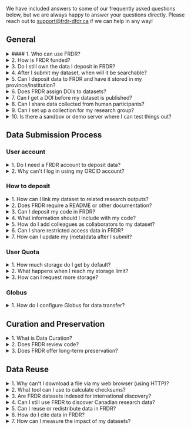 We have included answers to some of our frequently asked questions below, but we are always happy to answer your questions directly. Please reach out to [support@frdr-dfdr.ca](mailto:support@frdr-dfdr.ca) if we can help in any way!
## General

<details markdown="1">
<summary markdown="span">
#### 1. Who can use FRDR?
</summary>
Anyone may use FRDR to search for and download datasets.

Principal Investigators (PIs) from any research discipline, and their sponsored designates, may submit content to FRDR. PIs must be a faculty member, librarian, or community-based researcher at an institution or organization eligible to receive Tri-Agency funding, including Indigenous not-for-profit organizations eligible for funding from the Social Sciences and Humanities Research Council (SSHRC). PIs can sponsor designates to submit content on their behalf, including graduate and undergraduate students, data managers, non-research staff, external collaborators, postdoctoral fellows, and research assistants. Requests for deposit from other types of Canadian researchers (e.g. researchers affiliated with government or NGOs) who are not sponsored by a PI will be considered on a case-by-case basis.

Please refer to the [Data Submission Policy](/policies/en/data_submittiosn/)  for more information.
</details>
<details>
<summary>2. How is FRDR funded?</summary>
<p>FRDR is funded by the Digital Research Alliance of Canada, a national not-for-profit funded by Innovation, Science, and Economic Development Canada with a mandate to support Digital Research Infrastructure activities nationally.</p>
</details>
<details>
<summary>3. Do I still own the data I deposit in FRDR?</summary>
<p>Yes, you do. FRDR does not own the data you choose to publish in the repository. When you decide to deposit data within FRDR,  you grant FRDR permission to steward the copy of the data that was deposited in the repository, and you retain your ownership rights.  Please see our Data Submission Policy, <a href="/policies/en/data_submission/#60-rights-and-ownership">section 6.0 Rights and Ownership</a> for further information.</p>
</details>
<details>
<summary>4. After I submit my dataset, when will it be searchable?</summary>
<p>After you submit your dataset, it will go through our internal review, or curation process. This typically takes 2-5 business days. Once approved for publication, your DOI will be registered with DataCite and your data will be indexed for discovery, unless you have selected an embargo to delay discovery.</p>
</details>
<details>
<summary>5. Can I deposit data to FRDR and have it stored in my province/institution?</summary>
<p>Yes, a design feature of FRDR is that data storage locations can be “federated.” An institution can apply to host a storage group that will be added to FRDR. The institution does not need to be running FRDR, just a Globus endpoint. If you are a representative of an institution and would like to apply to host a storage group, please contact <a href="mailto:support@frdr-dfdr.ca">support@frdr-dfdr.ca</a>.</p>
</details>
<details>
<summary>6. Does FRDR assign DOIs to datasets?</summary>
<p>Yes! Each dataset in FRDR is assigned a unique digital object identifier (DOI), which can be used to cite the data. The DOI will be registered with <a href="https://datacite.org/">DataCite</a> when the dataset is published.</p>
</details>
<details>
<summary>7. Can I get a DOI before my dataset is published?</summary>
<p>As soon as you start a new deposit, the system will assign a DOI to your dataset. This DOI is unique to your deposit, and it will not change. You are welcome to share the DOI ahead of data publication, e.g., if you would like to include it in an associated manuscript, however, the DOI will not resolve (or be functional) until your dataset is published.</p>
<p>Your DOI is listed under the dataset title in your publication dashboard.</p>
<a href="/docs/img/screenshots/faq/DashboardDOI.png" class="screenshot-lightbox">
    <img src="/docs/img/screenshots/faq/DashboardDOI.png" alt="Screenshot showing Publication Dashboard page with DOI listed under the dataset title" class="screenshot"/>
</a>
<p>If you are worried that your data are not in compliance with our terms of use (e.g., if you are redistributing content you obtained from an external source, or if you have potentially sensitive content), please contact us at [support@frdr-dfdr.ca](mailto:support@frdr-dfdr.ca). We can work with you to determine whether the DOI can be shared ahead of curation (our internal review process) and dataset publication.</p>
</details>
<details>
<summary>8. Can I share data collected from human participants? </summary>
<p>FRDR accepts data about human participants when the appropriate permissions or approvals for data publishing and sharing are in place, such as participant consent for future use of the data or Research Ethics Board approval for data sharing.
FRDR does not currently accept restricted access data. All data will be publicly available and should be properly de-identified. FRDR will ask for a copy of the approved ethics application, consent form, or other relevant documentation to confirm the appropriate permissions or approvals for data publication and sharing are in place.</p>
<p>If you have questions about whether a particular dataset may be published,  please consult the Research Ethics Board of record. For data which has already been collected, the <a href="https://ethics.gc.ca/eng/depositing_depots.html">Tri-Agency Guidance on Depositing Existing Data in Public Repositories</a> may be helpful.</p>
</details>
<details>
<summary>9. Can I set up a collection for my research group?</summary>
<p>FRDR is happy to create a collection for your research group, your lab, or data outputs of a specific research program. Please contact <a href="mailto:support@frdr-dfdr.ca">support@frdr-dfdr.ca</a> to set up a consultation.</p>
</details>
<details>
<summary>10. Is there a sandbox or demo server where I can test things out?</summary>
<p>A <a href="https://demo.frdr-dfdr.ca/repo/?locale=en">demo version</a> of the FRDR site is available for training and testing purposes. You are welcome to use this to walk through or demonstrate the submission process. No account is required to start a new deposit on the demo site, however, new deposits submitted on this server are not monitored by our staff, and will not be published. If you need us to publish your test deposit, please contact us at <a href="mailto:support@frdr-dfdr.ca">support@frdr-dfdr.ca</a>.</p>
<p>As much as possible, the demo will be kept up-to-date with the latest version of the FRDR platform. Please note that all data deposited into the demo will be considered &quot;test&quot; data and will only be available temporarily.</p>
</details>

## Data Submission Process

### User account

<details>
<summary>1. Do I need a FRDR account to deposit data?</summary>
<p>FRDR does require you to create an account before you can deposit data. You can <a href="/repo/PublishDashboard">sign up</a> using your Institutional ID, Federation ID, ORCID, or a Globus ID. The first time you log into FRDR, you will be asked to provide information about your department (optional), your role within your organization, and your faculty Sponsor (if applicable). This will help us to verify that you are eligible to deposit in FRDR. Please refer to the <a href="before_depositing.html">Before Depositing</a> for more information.</p>
</details>
<details>
<summary>2. Why can't I log in using my ORCID account?</summary>
<p>An Adblocker Addon / Plugin may be blocking the ORCID or Globus website. The Adblocker either causes an error or it gets stuck logging in.</p>
<p>To confirm this is the issue, try disabling your Adblocker before logging in. To disable: click on your Adblocker icon in the top right corner of your browser then turn it off. Then try logging into FRDR with your ORCID account.If you are able to log in after disabling your Adblocker you will need to add Adblocker exceptions / whitelist to the following websites:</p>
<ul>
<li><a href="https://www.globus.org/">globus.org</a></li>
<li><a href="https://orcid.org/">orcid.org</a></li>
<li><a href="https://globusid.org/">globusid.org</a></li>
</ul>
</details>

### How to deposit

<details>
<summary>1. How can I link my dataset to related research outputs?</summary>
<p>You can link your FRDR dataset to related publications, datasets, code, models, or other research output via the “Related Identifier” metadata element on the “Recommended Metadata” screen of the submission interface. Please use a DOI or another unique identifier or URL. For more information see the <a href="describing_your_data.md#recommended-metadata">Recommended Metadata</a> section of the Describing your Data guide. We also recommend including your dataset DOI in any related publication (in the references section or a data availability statement).</p>
<p>To add links to related research outputs after your dataset has been submitted, please contact <a href="mailto:support@frdr-dfdr.ca">support@frdr-dfdr.ca</a>.</p>
</details>
<details>
<summary>2. Does FRDR require a README or other documentation?</summary>
<p>Documentation will provide context for your data, and we strongly recommend that you include a README, acodebook or other documentation to ensure your data can be understood and interpreted correctly over time!</p>
<p>For further guidance and a README template, please see <a href="preparing_your_data.md#documenting-your-submission">Documenting Your Submission</a>. Our curation team is also happy to work with you to create documentation for your dataset. Please reach out to <a href="mailto:support@frdr-dfdr.ca">support@frdr-dfdr.ca</a> if you would like assistance.</p>
</details>
<details>
<summary>3. Can I deposit my code in FRDR?</summary>
<p>You are welcome to include code or scripts you used to process or analyze your data alongside that data in FRDR, however, you may wish to use a repository that is purpose built for code and software with version control and software-appropriate license options. Depending on your use case (e.g., if you are still actively developing your code), platform like GitHub, GitLab or Bitbucket may be more appropriate.</p>
<p>If you would like a DOI for your software, code can be pushed from GitHub to Zenodo. Information about that process is available in <a href="https://docs.github.com/en/repositories/archiving-a-github-repository/referencing-and-citing-content">GitHub docs</a>. Once a GitHub repository is hooked to Zenodo, new releases in GitHub will automatically trigger a new version in Zenodo. Most publicly available repositories can also be pushed to the Software Heritage Archive, which will provide you with a unique identifier called a SWHID that you can use to cite specific versions of your code. See their webpage “<a href="https://www.softwareheritage.org/save-and-reference-research-software/">Save and Reference Research Software</a>” for more details.</p>
<p>You can use the “Related Identifier” metadata element in FRDR to link from your dataset to your code, model, software, or other research outputs where they are published. If you are questioning whether to include code or software with your data in FRDR, you are welcome to reach out to <a href="mailto:support@frdr-dfdr.ca">support@frdr-dfdr.ca</a>.</p>
</details>
<details>
<summary>4. What information should I include with my code?</summary>
<p>Code that is self-describing or well commented may remain more useful over time. Comments should be concise and clear and describe the intention of the line(s) of code that follow, OR the code itself may be expressive (can be understood by humans and machines). If you are depositing code or script files in FRDR, please consider including the following information:</p>
<ul>
<li>Header information such as author, version number, filename, license, sources the code was derived from</li>
<li>Information about the function or purpose of the code</li>
<li>Information about how to run the code, the required input and expected output. If there are multiple script files, the order in which they are run should be clear.</li>
<li>A list of required software packages and dependencies</li>
<li>Information about the environment in which the code was developed and/or can be run</li>
</ul>
<p>You may add this information to your README file, a requirements.txt file, and/or include it as header information or comments directly in your code files. We have a README template with a section for code available <a href="/docs/txt/README.txt">HERE</a>.</p>
</details>
<details>
<summary>5. How do I add colleagues as collaborators to my dataset?</summary>
<p>You can add collaborators to your “In Progress” submissions. To do so, enter the email associated with their FRDR account on the “Collaborator” tab of the submission interface, and assign them permission to edit metadata, to add or remove data files, and/or to submit the dataset, then click “Invite”.</p>
<p>An email invitation will be sent to your collaborator. Once they have accepted your invitation, the dataset will also appear in their publication dashboard, and they will have permission to view or edit the dataset based on what you selected. You can update collaborator permissions, or remove collaborators at any time.</p>
<p>Note: Collaborators must have an account in FRDR. If you wish to share data with a journal editor, international colleague, or someone who cannot create a FRDR account, please use the “External Review” option. External reviewers will have permission to view data files and a subset of your metadata, but cannot make changes.</p>
</details>
<details>
<summary>6. Can I share restricted access data in FRDR?</summary>
<p>FRDR allows temporary embargoes to protect data from download, however, at this time, all data in FRDR will eventually be made publicly available. Please only deposit data that you collected or generated, or that you have permission to share or redistribute. Please remove any identifying information or other sensitive content before you upload files into the repository, and review any consent forms, research contracts, data sharing agreements, etc. that you may have signed or asked study participants to sign.</p>
<p>Please see our <a href="/policies/en/terms_of_use/">Terms of Use</a>, specifically section 3.0 Submitter Responsibilities for further information.</p>
</details>
<details>
<summary>7. How can I update my (meta)data after I submit?</summary>
<p>Once your dataset is published, it is part of the scholarly record, and our curation team will need to assist with any changes. We can update metadata or add links to related research outputs on your behalf, and we will work with you to ensure that any changes made to the  data file set are transparent. To request changes, please send an email to <a href="mailto:support@frdr-dfdr.ca">support@frdr-dfdr.ca</a>.</p>
</details>

### User Quota

<details>
<summary>1. How much storage do I get by default?</summary>
<p>You will have access to 1 TB of curated storage by default. If you think you will need additional storage, please contact <a href="mailto:support@frdr-dfdr.ca">support@frdr-dfdr.ca</a>.</p>
</details>
<details>
<summary>2. What happens when I reach my storage limit?</summary>
<p>When a user reaches their quota in a collection, the following will happen:</p>
<ul>
<li>All items that they have permission to deposit to in this collection will have their Globus permissions changed to remove their write access (including their own in progress items, and items on which they are a collaborator).</li>
<li>All incoming Globus transfers to items in this collection for this user will be paused.</li>
<li>HTTPS file upload will be disabled for items in this collection for this user, although any uploads that are currently in progress will not be interrupted.</li>
<li>An email may be sent to the user and to the curators (as defined in the quota policy), explaining that the user has reached their quota and also showing the total amount of collection quota remaining.</li>
</ul>
</details>
<details>
<summary>3. How can I request more storage?</summary>
<p>If you have reached your quota limit, or believe an extension on quota is required for a collection, please contact <a href="mailto:support@frdr-dfdr.ca">support@frdr-dfdr.ca</a>.</p>
</details>

### Globus

<details>
<summary>1. How do I configure Globus for data transfer?</summary>
<p>To transfer the data from your personal computer, you will need to install and configure Globus on your personal computer. You will be asked to select which directories on your personal computer Globus can access. By default Globus will have access to your home directory, but we strongly recommend creating a folder to use as your working directory (e.g., FRDR or FRDR-submissions) and only giving Globus permission to read and write into that directory. Globus will be able to access that folder, and any subdirectories you create within it.</p>
<p>To configure Globus:</p>
<ol>
<li>Right click on the Globus icon and select ‘Options’ (PC) or ‘Preferences’ (Mac).</li>
<li>Select ‘Access’ and choose which files or folders will be accessible to Globus for file transferring (downloading and uploading).</li>
<li>You can add or remove directories using the + and - symbols.</li>
<li>You can give Globus permission to access multiple directories, including an external hard drive, and you can switch between the directories depending on the requirement. For instance, if you want to switch to your external hard drive to download a large size dataset.</li>
<li>Click ‘Save’.  Any changes you make are not made permanent until you press the &quot;Save&quot; button.</li>
</ol>
</details>

## Curation and Preservation

<details>
<summary>1. What is Data Curation?</summary>
<p>Data curation is the active management of research data as it is created, maintained, used, archived, shared, and reused. It is an iterative process that adds value to scholarship by optimizing datasets for current use, as well as future discovery and reuse.</p>
<p>Your dataset will be reviewed by a member of the FRDR curation team ahead of publication to help ensure compliance with FRDR terms of use, and to improve the findability, accessibility, and reusability of your dataset. Curators may:</p>
<ul>
<li>Work with you to create documentation and metadata to explain and contextualize your data</li>
<li>Augment metadata to increase discoverability</li>
<li>Help select an appropriate license for your dataset</li>
<li>Recommend formats appropriate for short and long-term accessibility</li>
<li>Perform quality assurance through metadata inspection, file audit, and code review</li>
<li>Link datasets to related research outputs (e.g., associated research papers or code) and grant information</li>
</ul>
<p>For further information, please see our guidance on <a href="preparing_your_data.html">preparing your data</a> for deposit. If you have questions about the curation process, or would like to consult with a curator ahead of data deposit, please contact us at <a href="mailto:support@frdr-dfdr.ca">support@frdr-dfdr.ca</a>.</p>
</details>
<details>
<summary>2. Does FRDR review code?</summary>
<p>FRDR curators will look at code and scripts that are included with your data, however, we do not currently have capacity to engage in results reproduction. That is, we cannot run your code to try to reproduce outputs or confirm the results of your analyses.</p>
<p>We may try to run code and provide feedback on any issues we encounter (e.g., is there an unreported dependency that was installed in the development environment that causes the code to stall on another machine). Curators may make suggestions about adding comments, licensing information, or other context to help ensure usefulness of the code over time. If a portion of  your code was written by a third-party source, we may check to confirm that the license selected for the code deposited in FRDR is not more permissive than the license assigned to the source code.</p>
</details>
<details>
<summary>3. Does FRDR offer long-term preservation?</summary>
<p>FRDR offers bit-level preservation for all data deposits, with the ability to perform additional activities in support of long-term preservation.</p>
<p>FRDR uses Archivematica to create Archival Information Packages (AIPs) for datasets that have been selected to undergo long-term preservation processes. The AIP includes an Archivematica-generated METS file with PREMIS metadata, the FRDR metadata.csv, data and licence files, and checksum.sha256 files. For more information, see the “<a href="after_depositing.md#preservation">Preservation</a>” section in the After Depositing guide.</p>
<p>In order to ensure all datasets submitted to FRDR are preserved where appropriate, FRDR has implemented an appraisal process to ensure long-term access is managed responsibly and sustainably. All datasets deposited with FRDR will be considered for long-term preservation. Please note that the repository appraisal process takes documentation and file format into account, and datasets lacking adequate documentation or stored in proprietary formats may not be selected for long-term preservation activities or may be reappraised in future. Datasets not selected for long-term preservation will continue to be accessible via FRDR as per the <a href="/policies/en/data_retention/">Data Retention and Deaccession Policy</a> and <a href="/policies/en/terms_of_use/">Terms of Use</a>.</p>
<p>Depositors can contribute to the appraisal process during submission by answering an optional question regarding the long-term value of their dataset. For more information, see the instructions for “<a href="depositing_data.md#requesting-long-term-preservation">Requesting Long-term Preservation</a>” in the Depositing Data guide.</p>
</details>

## Data Reuse

<details>
<summary>1. Why can't I download a file via my web browser (using HTTP)?</summary>
<p>It might be for a few reasons:</p>
<ul>
<li>A browser cannot download a folder or hierarchy via HTTP. You will need to download files individually.</li>
<li>We have a maximum file size of 10 GB for HTTP download. For files larger than 10GB, please use Globus to transfer the file to your endpoint (local machine, external hard drive, server, etc.).</li>
</ul>
</details>
<details>
<summary>2. What tool can I use to calculate checksums?</summary>
<p>Users can download a <a href="http://frdr-checksums-and-filetypes.html">frdr-checksums-and-filetypes.md</a> file from the FRDR interface for each dataset and independently validate data files at any time.
There is a free tool to calculate SHA-256 checksums here: <a href="https://quickhash-gui.org/">https://quickhash-gui.org/</a></p>
</details>
<details>
<summary>3. Are FRDR datasets indexed for international discovery?</summary>
<p>FRDR datasets are indexed for discovery in <a href="https://www.lunaris.ca/en">Lunaris</a>, <a href="https://datasetsearch.research.google.com/">Google Dataset Search</a>, <a href="https://explore.openaire.eu/search/find/research-outcomes?type=%22datasets%22">OpenAIRE</a>, <a href="https://search.datacite.org/">DataCite</a>, ProQuest, and others. FRDR metadata are also exposed for harvest (and discovery) via an OAI-PMH feed, so data may be discoverable on other platforms.</p>
</details>
<details>
<summary>4. Can I still use FRDR to discover Canadian research data?</summary>
<p>You can search for datasets published in FRDR using the FRDR search interface. To search across Canadian data repositories, including datasets published in FRDR, please visit the Lunaris website at: <a href="https://www.lunaris.ca/en">https://www.lunaris.ca/en</a></p>
</details>
<details>
<summary>5. Can I reuse or redistribute data in FRDR?</summary>
<p>You are free to download and use data in FRDR, however certain restrictions may apply (e.g., attribution may be required if you publish the results of an analysis, or data may be available for non-commercial use only). <strong>Each dataset in FRDR is licensed individually</strong>. You can find the access terms on the dataset landing page, directly below the ‘download dataset’ button, and further information may be included in the usage notes on the dataset landing page, or in the README.</p>
<p><strong>Please cite any datasets you use!</strong> You can find a recommended citation at the bottom of each dataset landing page.</p>
<p>Please see our <a href="/policies/en/access_reuse/">Access and Reuse Policy</a> for further information. If you have questions about the terms assigned to a specific dataset, please contact us at <a href="mailto:support@frdr-dfdr.ca">support@frdr-dfdr.ca</a> and provide the dataset DOI.</p>
</details>
<details>
<summary>6. How do I cite data in FRDR?</summary>
We display a recommended citation at the bottom of each dataset landing page. We recommend including author names, dataset title, publication year, repository name, and the dataset DOI in your citation. You may also wish to include the version number of the dataset you used if multiple versions are available, and/or the date you accessed the dataset. E.g.,
<p>Author AA, Author B, Author C. (2023). This is the dataset title. Version 1. Federated Research Data Repository. <a href="https://doi.org/10.20383/102.0NNN">https://doi.org/10.20383/102.0NNN</a>. Accessed 4 February, 2023.</p>
</details>
<details>
<summary>7. How can I measure the impact of my datasets?</summary>
Various statistics are available for data submitted to FRDR, including the number of views and file downloads. To access these stats, navigate to the dataset landing page and click the “View item statistics” button at the bottom of the record.
</details>